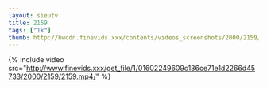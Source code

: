 ```yaml
--- 
layout: sieutv
title: 2159
tags: ["1k"]
thumb: http://hwcdn.finevids.xxx/contents/videos_screenshots/2000/2159/preview.mp4.jpg
---
```

{% include video src="http://www.finevids.xxx/get_file/1/01602249609c136ce71e1d2266d45733/2000/2159/2159.mp4/" %} 
